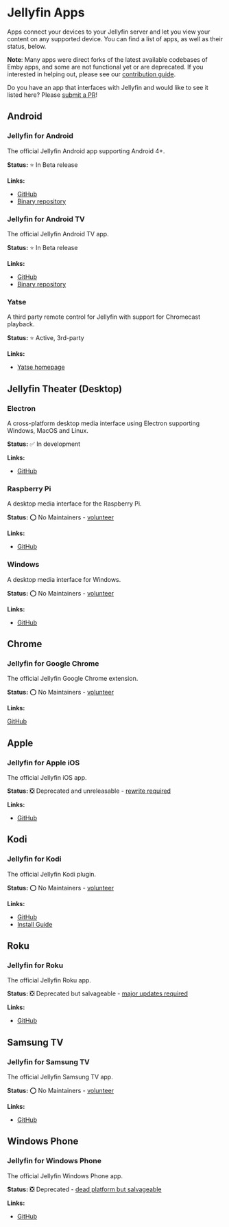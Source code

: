 # Jellyfin Apps

Apps connect your devices to your Jellyfin server and let you view your content on any supported device. You can find a list of apps, as well as their status, below.

**Note**: Many apps were direct forks of the latest available codebases of Emby apps, and some are not functional yet or are deprecated. If you interested in helping out, please see our [contribution guide](/contributor-docs/contributing).

Do you have an app that interfaces with Jellyfin and would like to see it listed here? Please [submit a PR](https://github.com/jellyfin/jellyfin-docs)!

## Android

### Jellyfin for Android

The official Jellyfin Android app supporting Android 4+.

**Status:** ⭐ In Beta release

**Links:**

* [GitHub](https://github.com/jellyfin/jellyfin-android)
* [Binary repository](https://repo.jellyfin.org/releases/client/android)

### Jellyfin for Android TV

The official Jellyfin Android TV app.

**Status:** ⭐ In Beta release

**Links:**

* [GitHub](https://github.com/jellyfin/jellyfin-androidtv)
* [Binary repository](https://repo.jellyfin.org/releases/client/androidtv)

### Yatse

A third party remote control for Jellyfin with support for Chromecast playback.

**Status:** ⭐ Active, 3rd-party

**Links:**

* [Yatse homepage](https://yatse.tv/)

## Jellyfin Theater (Desktop)

### Electron

A cross-platform desktop media interface using Electron supporting Windows, MacOS and Linux.

**Status:** ✅ In development

**Links:**

* [GitHub](https://github.com/jellyfin/jellyfin-theater-electron)

### Raspberry Pi

A desktop media interface for the Raspberry Pi.

**Status:** ⭕ No Maintainers - [volunteer](/contributor-docs/contributing)

**Links:**

* [GitHub](https://github.com/jellyfin/jellyfin-theater-pi)

### Windows

A desktop media interface for Windows.

**Status:** ⭕ No Maintainers - [volunteer](/contributor-docs/contributing)

**Links:**

* [GitHub](https://github.com/jellyfin/jellyfin-theater-windows)

## Chrome

### Jellyfin for Google Chrome

The official Jellyfin Google Chrome extension.

**Status:** ⭕ No Maintainers - [volunteer](/contributor-docs/contributing)

**Links:**

[GitHub](https://github.com/jellyfin/jellyfin-chrome)


## Apple

### Jellyfin for Apple iOS

The official Jellyfin iOS app.

**Status:** ❎ Deprecated and unreleasable - [rewrite required](/contributor-docs/contributing)

**Links:**

* [GitHub](https://github.com/jellyfin/jellyfin-ios)

## Kodi

### Jellyfin for Kodi

The official Jellyfin Kodi plugin.

**Status:** ⭕ No Maintainers - [volunteer](/contributor-docs/contributing)

**Links:**

* [GitHub](https://github.com/jellyfin/jellyfin-kodi)
* [Install Guide](https://github.com/jellyfin/jellyfin-kodi#install-jellyfin-for-kodi)

## Roku

### Jellyfin for Roku

The official Jellyfin Roku app.

**Status:** ❎ Deprecated but salvageable - [major updates required](/contributor-docs/contributing)

**Links:**

* [GitHub](https://github.com/jellyfin/jellyfin-roku)

## Samsung TV

### Jellyfin for Samsung TV

The official Jellyfin Samsung TV app.

**Status:** ⭕ No Maintainers - [volunteer](/contributor-docs/contributing)

**Links:**

* [GitHub](https://github.com/jellyfin/jellyfin-samsungtv)

## Windows Phone

### Jellyfin for Windows Phone

The official Jellyfin Windows Phone app.

**Status:** ❎ Deprecated - [dead platform but salvageable](/contributor-docs/contributing)

**Links:**

* [GitHub](https://github.com/jellyfin/jellyfin-windowsphone)
